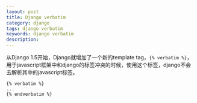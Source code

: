 ```yaml
---
layout: post
title: Django verbatim
category: django
tags: django verbatim 
keywords: django verbatim
description: 
---
```


从Django 1.5开始，Django就增加了一个新的template tag，`{% verbatim %}`，用于javascript框架中和django的标签冲突的时候，使用这个标签，django不会去解析其中的javascript标签。

```
{% verbatim %}
...
{% endverbatim %}
```
